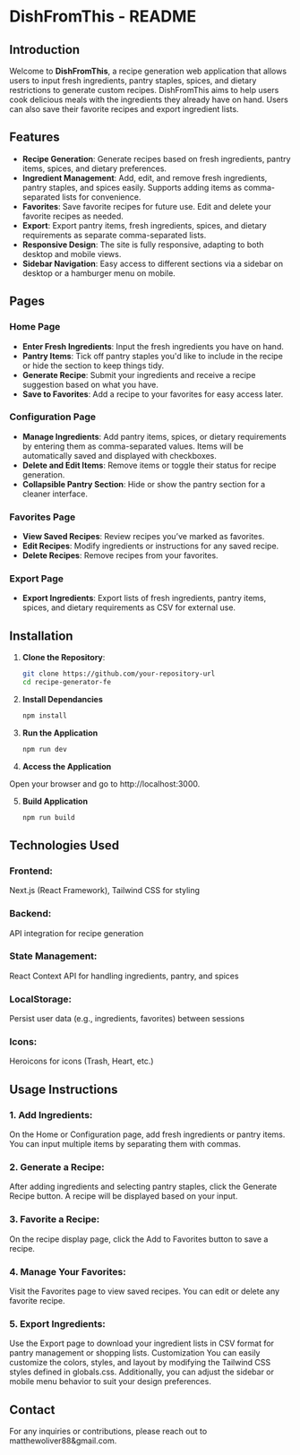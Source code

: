 # DishFromThis - README

## Introduction

Welcome to **DishFromThis**, a recipe generation web application that allows users to input fresh ingredients, pantry staples, spices, and dietary restrictions to generate custom recipes. DishFromThis aims to help users cook delicious meals with the ingredients they already have on hand. Users can also save their favorite recipes and export ingredient lists.

## Features

- **Recipe Generation**: Generate recipes based on fresh ingredients, pantry items, spices, and dietary preferences.
- **Ingredient Management**: Add, edit, and remove fresh ingredients, pantry staples, and spices easily. Supports adding items as comma-separated lists for convenience.
- **Favorites**: Save favorite recipes for future use. Edit and delete your favorite recipes as needed.
- **Export**: Export pantry items, fresh ingredients, spices, and dietary requirements as separate comma-separated lists.
- **Responsive Design**: The site is fully responsive, adapting to both desktop and mobile views.
- **Sidebar Navigation**: Easy access to different sections via a sidebar on desktop or a hamburger menu on mobile.

## Pages

### Home Page
- **Enter Fresh Ingredients**: Input the fresh ingredients you have on hand.
- **Pantry Items**: Tick off pantry staples you'd like to include in the recipe or hide the section to keep things tidy.
- **Generate Recipe**: Submit your ingredients and receive a recipe suggestion based on what you have.
- **Save to Favorites**: Add a recipe to your favorites for easy access later.

### Configuration Page
- **Manage Ingredients**: Add pantry items, spices, or dietary requirements by entering them as comma-separated values. Items will be automatically saved and displayed with checkboxes.
- **Delete and Edit Items**: Remove items or toggle their status for recipe generation.
- **Collapsible Pantry Section**: Hide or show the pantry section for a cleaner interface.

### Favorites Page
- **View Saved Recipes**: Review recipes you’ve marked as favorites.
- **Edit Recipes**: Modify ingredients or instructions for any saved recipe.
- **Delete Recipes**: Remove recipes from your favorites.

### Export Page
- **Export Ingredients**: Export lists of fresh ingredients, pantry items, spices, and dietary requirements as CSV for external use.

## Installation

1. **Clone the Repository**:
   ```bash
   git clone https://github.com/your-repository-url
   cd recipe-generator-fe
   ```

2. **Install Dependancies**
    ```bash
    npm install
    ```

3. **Run the Application**
    ```bash
   npm run dev
   ```

4. **Access the Application**

Open your browser and go to http://localhost:3000. 
    
5. **Build Application**
    ```bash
    npm run build
    ```

## Technologies Used
### Frontend: 
Next.js (React Framework), Tailwind CSS for styling
### Backend: 
API integration for recipe generation
### State Management: 
React Context API for handling ingredients, pantry, and spices
### LocalStorage: 
Persist user data (e.g., ingredients, favorites) between sessions
### Icons: 
Heroicons for icons (Trash, Heart, etc.)

## Usage Instructions
### 1. Add Ingredients:

On the Home or Configuration page, add fresh ingredients or pantry items. You can input multiple items by separating them with commas.
### 2. Generate a Recipe:

After adding ingredients and selecting pantry staples, click the Generate Recipe button. A recipe will be displayed based on your input.
### 3. Favorite a Recipe:

On the recipe display page, click the Add to Favorites button to save a recipe.
### 4. Manage Your Favorites:

Visit the Favorites page to view saved recipes. You can edit or delete any favorite recipe.
### 5. Export Ingredients:

Use the Export page to download your ingredient lists in CSV format for pantry management or shopping lists.
Customization
You can easily customize the colors, styles, and layout by modifying the Tailwind CSS styles defined in globals.css. Additionally, you can adjust the sidebar or mobile menu behavior to suit your design preferences.

## Contact
For any inquiries or contributions, please reach out to matthewoliver88&gmail.com.